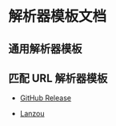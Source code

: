 # 解析器模板文档

## 通用解析器模板

## 匹配 URL 解析器模板

- [GitHub Release](./resolver/GitHub_Release.md)
* [Lanzou](./resolver/lanzou.md)
<!-- ${Resolver_URL} -->
